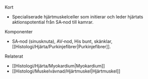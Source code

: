 Kort
- Specialiserade hjärtmuskelceller som initierar och leder hjärtats aktionspotential från SA‑nod till kamrar.

Komponenter
- SA‑nod (sinusknuta), AV‑nod, His bunt, skänklar, [[Histologi/Hjärta/Purkinjefibrer|Purkinjefibrer]].

Relaterat
- [[Histologi/Hjärta/Myokardium|Myokardium]]
- [[Histologi/Muskelvävnad/Hjärtmuskel|Hjärtmuskel]]

